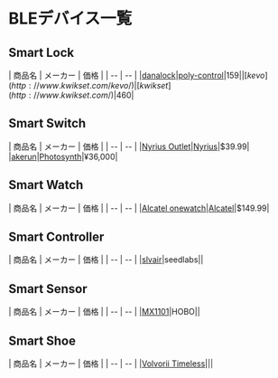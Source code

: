 # BLEデバイス一覧

## Smart Lock

| 商品名 | メーカー | 価格 |
| -- | -- |
|[danalock](http://www.danalock.com/)|[poly-control](http://www.danalock.com/#poly-control)|$159|
|[kevo](http://www.kwikset.com/kevo/)|[kwikset](http://www.kwikset.com/)|$460|


## Smart Switch

| 商品名 | メーカー | 価格 |
| -- | -- |
|[Nyrius Outlet](http://nyrius.com/product/Smart_Switch_Wireless_Power_Outlet.eng-25.html)|[Nyrius](http://nyrius.com/)|$39.99|
|[akerun](http://akerun.com/)|[Photosynth]()|¥36,000|

## Smart Watch

| 商品名 | メーカー | 価格 |
| -- | -- |
|[Alcatel onewatch](http://www.alcatelonetouch.ca/ALCATEL-ONETOUCH-Watch-Small-Medium/dp/B00VF3WPZO)|[Alcatel](http://www.alcatelonetouch.ca/ALCATEL-ONETOUCH-Watch-Small-Medium/dp/B00VF3WPZO)|$149.99|

## Smart Controller

| 商品名 | メーカー | 価格 |
| -- | -- |
|[slvair](https://silvair.com/#home)|seedlabs||

## Smart Sensor


| 商品名 | メーカー | 価格 |
| -- | -- |
|[MX1101](http://www.onsetcomp.com/products/data-loggers/MX1101)|HOBO||

## Smart Shoe

| 商品名 | メーカー | 価格 |
| -- | -- |
|[Volvorii Timeless](https://www.indiegogo.com/projects/volvorii-timeless)|||



